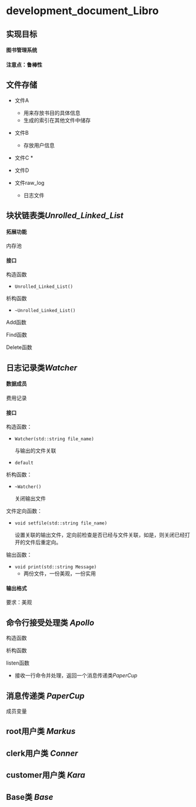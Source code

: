 # development_document_Libro

## 实现目标

#### 图书管理系统

#### 注意点：鲁棒性

## 文件存储

* 文件A
  * 用来存放书目的具体信息
  * 生成的索引在其他文件中储存

* 文件B
  * 存放用户信息

* 文件C
  * 
* 文件D
* 文件raw_log
  * 日志文件

## 块状链表类*Unrolled_Linked_List* 

#### 拓展功能

内存池

#### 接口

构造函数

* `Unrolled_Linked_List()`

析构函数

* `~Unrolled_Linked_List()`

Add函数

Find函数

Delete函数

## 日志记录类*Watcher*

#### 数据成员

费用记录

#### 接口

构造函数：

* `Watcher(std::string file_name)`

  与输出的文件关联

* `default`

析构函数：

* `~Watcher()`

  关闭输出文件

文件定向函数：

* `void setfile(std::string file_name)`

  设置关联的输出文件，定向前检查是否已经与文件关联，如是，则关闭已经打开的文件后重定向。

输出函数：

* `void print(std::string Message)`
  * 两份文件，一份美观，一份实用

#### 输出格式

要求：美观

## 命令行接受处理类 *Apollo*

构造函数

析构函数

listen函数

* 接收一行命令并处理，返回一个消息传递类*PaperCup*



## 消息传递类 *PaperCup*

成员变量

## root用户类 *Markus*

## clerk用户类 *Conner*

## customer用户类 *Kara*

## Base类 *Base*

